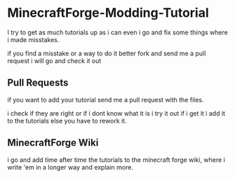 MinecraftForge-Modding-Tutorial
===============================

I try to get as much tutorials up as i can even i go and fix some things where i made misstakes.

if you find a misstake or a way to do it better fork and send me a pull request i will go and check it out

## Pull Requests ##

if you want to add your tutorial send me a pull request with the files.

i check if they are right or if i dont know what it is i try it out if i get it i add it to the tutorials else you have to rework it.

## MinecraftForge Wiki ##

i go and add time after time the tutorials to the minecraft forge wiki, where i write 'em in a longer way and explain more.

